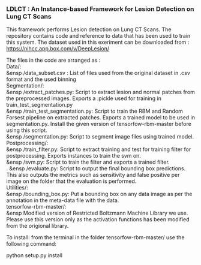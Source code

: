 ### LDLCT : An Instance-based Framework for Lesion Detection on Lung CT Scans

This framework performs Lesion detection on Lung CT Scans. The repository contains code and reference to data that has been used to train this system. The dataset used in this exeriment can be downloaded from : https://nihcc.app.box.com/v/DeepLesion/

The files in the code are arranged as :<br>
Data/: <br>
&ensp	/data_subset.csv : List of files used from the original dataset in .csv format and the used binning<br>
Segmentation/:<br>
&ensp	/extract_patches.py: Script to extract lesion and normal patches from the preprocessed images. Exports a .pickle used for training in train_test_segmentation.py<br>
&ensp	/train_test_segmentation.py: Script to train the RBM and Random Forsest pipeline on extracted patches. Exports a trained model to be used in segmentation.py. Install the given version of tensorfow-rbm-master before using this script.<br>
&ensp	/segmentation.py: Script to segment image files using trained model.<br>
Postprocessing/:<br>
&ensp	/train_filter.py: Script to extract training and test for training filter for postprocessing. Exports instances to train the svm on.<br>
&ensp	/svm.py: Script to train the filter and exports a trained filter.<br>.
&ensp	/evaluate.py: Script to output the final bounding box predictions. This also outputs the metrics such as sensitivity and false positive per image on the folder that the evaluation is performed.<br>
Utilities/:<br>
&ensp	/bounding_box.py: Put a bounding box on any data image as per the annotation in the meta-data file with the data.<br>
tensorfow-rbm-master/:<br>
&ensp	Modified version of Restricted Boltzmann Machine Library we use. Please use this version only as the activation functions has been
		modified from the origional library.<br>

To install: from the terminal in the folder tensorfow-rbm-master/ use the following command:

python setup.py install


